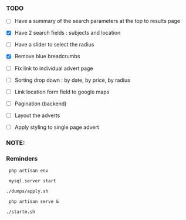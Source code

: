### TODO

- [ ] Have a summary of the search parameters at the top to results page

- [x] Have 2 search fields : subjects and location

- [ ] Have a slider to select the radius

- [x] Remove blue breadcrumbs

- [ ] Fix link to individual advert page

- [ ] Sorting drop down : by date, by price, by radius

- [ ] Link location form field to google maps

- [ ] Pagination (backend)


- [ ] Layout the adverts

- [ ] Apply styling to single page advert

### NOTE:

### Reminders
` php artisan env`

` mysql.server start`

` ./dumps/apply.sh `

` php artisan serve &`

`./startm.sh`
